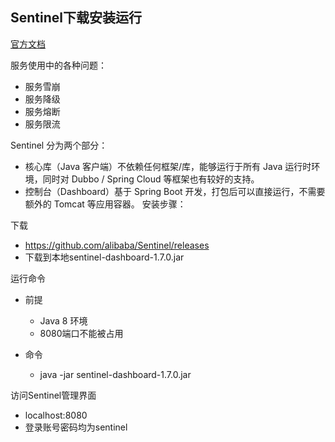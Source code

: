 ## Sentinel下载安装运行

[官方文档](https://spring-cloud-alibaba-group.github.io/github-pages/greenwich/spring-cloud-alibaba.html#_spring_cloud_alibaba_sentinel)

服务使用中的各种问题：

* 服务雪崩
* 服务降级
* 服务熔断
* 服务限流

Sentinel 分为两个部分：

* 核心库（Java 客户端）不依赖任何框架/库，能够运行于所有 Java 运行时环境，同时对 Dubbo / Spring Cloud 等框架也有较好的支持。
* 控制台（Dashboard）基于 Spring Boot 开发，打包后可以直接运行，不需要额外的 Tomcat 等应用容器。
  安装步骤：

下载

* https://github.com/alibaba/Sentinel/releases
* 下载到本地sentinel-dashboard-1.7.0.jar

运行命令

* 前提
  * Java 8 环境
  * 8080端口不能被占用

* 命令
  * java -jar sentinel-dashboard-1.7.0.jar

访问Sentinel管理界面

* localhost:8080
* 登录账号密码均为sentinel
  